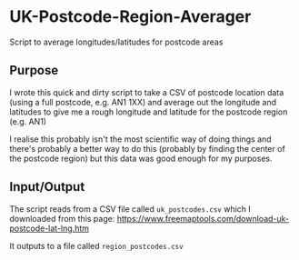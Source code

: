 # UK-Postcode-Region-Averager
Script to average longitudes/latitudes for postcode areas

## Purpose
I wrote this quick and dirty script to take a CSV of postcode location data (using a full postcode, e.g. AN1 1XX) and average out the longitude and latitudes to give me a rough longitude and latitude for the postcode region (e.g. AN1)

I realise this probably isn't the most scientific way of doing things and there's probably a better way to do this (probably by finding the center of the postcode region) but this data was good enough for my purposes.

## Input/Output
The script reads from a CSV file called `uk_postcodes.csv` which I downloaded from this page: https://www.freemaptools.com/download-uk-postcode-lat-lng.htm

It outputs to a file called `region_postcodes.csv`
